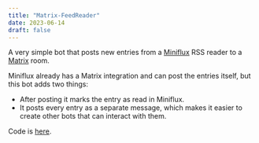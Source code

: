 ```yaml
---
title: "Matrix-FeedReader"
date: 2023-06-14
draft: false
---
```


A very simple bot that posts new entries from a [Miniflux](https://miniflux.app/) RSS reader to a [Matrix](https://matrix.org) room.<!-- more -->

Miniflux already has a Matrix integration and can post the entries itself, but this bot adds two things:

* After posting it marks the entry as read in Miniflux.
* It posts every entry as a separate message, which makes it easier to create other bots that can interact with them.

Code is [here](https://code.ewintr.nl/ewintr/matrix-feedreader).